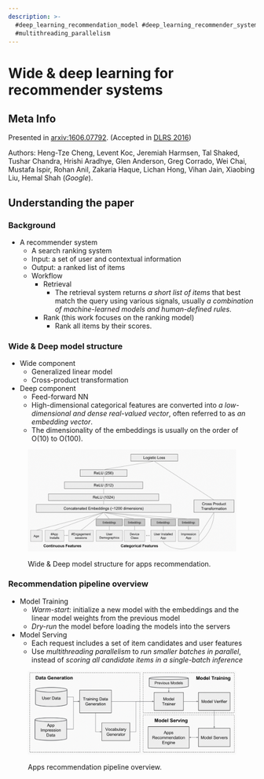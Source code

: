 ```yaml
---
description: >-
  #deep_learning_recommendation_model #deep_learning_recommender_system
  #multithreading_parallelism
---
```


# Wide & deep learning for recommender systems

## Meta Info

Presented in [arxiv:1606.07792](http://arxiv.org/abs/1606.07792). (Accepted in [DLRS 2016](https://dl.acm.org/doi/10.1145/2988450.2988454))

Authors: Heng-Tze Cheng, Levent Koc, Jeremiah Harmsen, Tal Shaked, Tushar Chandra, Hrishi Aradhye, Glen Anderson, Greg Corrado, Wei Chai, Mustafa Ispir, Rohan Anil, Zakaria Haque, Lichan Hong, Vihan Jain, Xiaobing Liu, Hemal Shah (_Google_).

## Understanding the paper

### Background

* A recommender system
  * A search ranking system
  * Input: a set of user and contextual information
  * Output: a ranked list of items
  * Workflow
    * Retrieval
      * The retrieval system returns _a short list of items_ that best match the query using various signals, usually _a combination of machine-learned models and human-defined rules_.
    * Rank (this work focuses on the ranking model)
      * Rank all items by their scores.

### Wide & Deep model structure

* Wide component
  * Generalized linear model
  * Cross-product transformation
* Deep component
  * Feed-forward NN
  * High-dimensional categorical features are converted into _a low-dimensional and dense real-valued vector_, often referred to as _an embedding vector_.
  * The dimensionality of the embeddings is usually on the order of O(10) to O(100).

<figure><img src="../../../../.gitbook/assets/image (7).png" alt=""><figcaption><p>Wide &#x26; Deep model structure for apps recommendation.</p></figcaption></figure>

### Recommendation pipeline overview

* Model Training
  * _Warm-start_: initialize a new model with the embeddings and the linear model weights from the previous model
  * _Dry-run_ the model before loading the models into the servers
* Model Serving
  * Each request includes a set of item candidates and user features
  * Use _multithreading parallelism_ to _run smaller batches in parallel_, instead of _scoring all candidate items in a single-batch inference_

<figure><img src="../../../../.gitbook/assets/image.png" alt=""><figcaption><p>Apps recommendation pipeline overview.</p></figcaption></figure>

